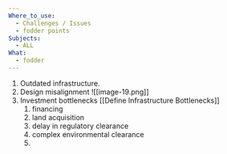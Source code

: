```yaml
---
Where_to_use:
  - Challenges / Issues
  - fodder points
Subjects:
  - ALL
What:
  - fodder
---
```

1. Outdated infrastructure.
2. Design misalignment 
	![[image-19.png]]
3. Investment bottlenecks [[Define Infrastructure Bottlenecks]] 
	1. financing 
	2. land acquisition 
	3. delay in regulatory clearance
	4. complex environmental clearance 
	5. 